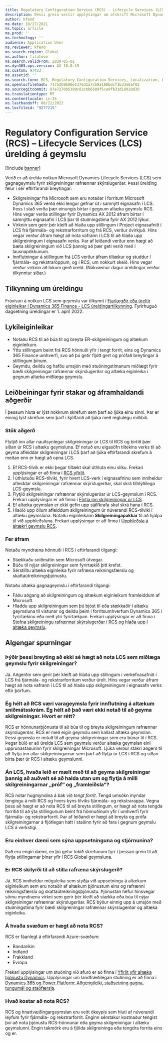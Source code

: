 ```yaml
---
title: Regulatory Configuration Service (RCS) - Lifecycle Services (LCS) úrelding á geymslu
description: Þessi grein veitir upplýsingar um afskrift Microsoft Dynamics Lifecycle Services (LCS) geymsla sem er fyrirhuguð sem hluti af útfærslu á Regulatory Configuration Service (RCS) alþjóðlegu geymslunni.
author: kfend
ms.date: 10/27/2021
ms.topic: article
ms.prod: ''
ms.technology: ''
audience: Application User
ms.reviewer: kfend
ms.search.region: Global
ms.author: filatovm
ms.search.validFrom: 2020-05-01
ms.dyn365.ops.version: AX 10.0.19
ms.custom: 97423
ms.assetid: ''
ms.search.form: RCS, Regulatory Configuration Services, Localization, LCS storage, LCS storage deprecation
ms.openlocfilehash: 717a2b9b00e137631a7cb9a188bdcf1b33e6af02
ms.sourcegitcommit: 87e727005399c82cbb6509f5ce9fb33d18928d30
ms.translationtype: MT
ms.contentlocale: is-IS
ms.lasthandoff: 08/12/2022
ms.locfileid: "9277215"
---
```

# <a name="regulatory-configuration-service-rcs--lifecycle-services-lcs-storage-deprecation"></a>Regulatory Configuration Service (RCS) – Lifecycle Services (LCS) úrelding á geymslu

[!include [banner](../includes/banner.md)]

Verið er að úrelda notkun Microsoft Dynamics Lifecycle Services (LCS) sem gagnageymslu fyrir skilgreiningar rafrænnar skýrslugerðar. Þessi úrelding felur í sér eftirfarandi breytingar:

- Skilgreiningar frá Microsoft sem eru notaðar í forritum Microsoft Dynamics 365 verða ekki lengur gefnar út í samnýtt eignasafn í LCS. Þess í stað verða þær einungis birtar í gegnum altæka geymslu RCS. Hins vegar verða stillingar fyrir Dynamics AX 2012 áfram birtar í samnýttu eignasafni í LCS þar til stuðningstíma fyrir AX 2012 lýkur.
- Virknin sem gerir þér kleift að hlaða upp stillingum í Project eignasafnið í LCS frá fjármála- og rekstrarforritum og frá RCS, verður óvirkjuð. Hins vegar verður áfram hægt að nota vafrann í LCS til að hlaða upp skilgreiningum í eignasafn verks. Þar af leiðandi verður enn hægt að bæta skilgreiningum við LCS þannig að þær geti verið með í lausnapökkunum.
- Innflutningur á stillingum frá LCS verður áfram tiltækur og studdur í fjármála- og rekstraröppum, og í RCS, um nokkurt skeið. Hins vegar verður virknin að lokum gerð úreld. (Nákvæmur dagur úreldingar verður tilkynntur síðar.)

## <a name="deprecation-notice"></a>Tilkynning um úreldingu

Frávísun á notkun LCS sem geymslu var tilkynnt í [Fjarlægðir eða úreltir eiginleikar í Dynamics 365 Finance - LCS úreldingartilkynning](../get-started/removed-deprecated-features-finance.md#features-removed-or-deprecated-in-the-finance-10017-release). Fyrirhuguð dagsetning úreldingar er 1. apríl 2022.

## <a name="key-features"></a>Lykileiginleikar

- Notaðu RCS til að búa til og breyta ER-skilgreiningum og altækum eiginleikum.
- Ýttu stillingum beint frá RCS hönnuði yfir í tengt forrit, eins og Dynamics 365 Finance umhverfi, svo að þú getir fljótt gert og prófað breytingar á stillingum þínum.
- Geymdu, deildu og hafðu umsjón með stuðningstímanum miðlægt fyrir bæði skilgreiningar rafrænnar skýrslugerðar og altæka eiginleika í gegnum altæka miðlæga geymslu.

## <a name="guidance-for-one-time-and-ongoing-actions"></a>Leiðbeiningar fyrir stakar og áframhaldandi aðgerðir

Í þessum hluta er lýst nokkrum skrefum sem þarf að ljúka einu sinni. Þar er einnig lýst skrefum sem þarf í kjölfarið að ljúka með reglulegu millibili.

### <a name="one-time-action"></a>Stök aðgerð

Flytjið inn allar nauðsynlegar skilgreiningar úr LCS til RCS og birtið þær síðan úr RCS í altæku geymsluna. Ef notuð eru eigasöfn tiltekins verks til að geyma afleiddar skilgreiningar í LCS þarf að ljúka eftirfarandi skrefum á meðan enn er hægt að opna LCS.

1. Ef RCS-tilvik er ekki þegar tiltækt skal úthluta einu slíku. Frekari upplýsingar er að finna í [RCS yfirlit](rcs-overview.md).
2. Í úthlutuðu RCS-tilviki, fyrir hvert LCS-verk í eignasafninu sem inniheldur afleiddar skilgreiningar rafrænnar skýrslugerðar, skal skrá tilhlýðilega LCS-geymslu.
3. Flytjið skilgreiningar rafrænnar skýrslugerðar úr LCS-geymslum í RCS. Frekari upplýsingar er að finna í [Flytja inn skilgreiningar úr LCS](/dynamics365/fin-ops-core/dev-itpro/analytics/tasks/er-import-configuration-lifecycle-services).
4. Ef altæka geymslan er ekki gefin upp sjálfkrafa skal skrá hana í RCS.
5. Hlaðið upp öllum afleiddum skilgreiningum úr núverandi RCS-tilviki í altæku geymsluna. Notaðu eiginleikann **Skilgreiningapakkar** til að hjálpa til við upphleðsluna. Frekari upplýsingar er að finna í [Upphleðsla á altækri geymslu RCS](rcs-global-repo-upload.md).

### <a name="going-forward"></a>Fer áfram

Notaðu myndræna hönnuði í RCS í eftirfarandi tilgangi:

- Stækkaðu sniðmátin sem Microsoft útvegar.
- Búðu til nýjar skilgreiningar sem fyrirtækið þitt krefst.
- Sérstilltu altæka eiginleika fyrir rafræna reikningsfærslu og skattaútreikningsþjónustu.

Notaðu altæka gagnageymslu í eftirfarandi tilgangi:

- Fáðu aðgang að skilgreiningum og altækum eiginleikum framleiddum af Microsoft.
- Hladdu upp skilgreiningum sem þú bjóst til eða stækkaðir í altæku geymsluna til vistunar og deildu þeim í forritsumhverfum Dynamics 365 í fyrirtækinu eða með ytri fyrirtækjum. Frekari upplýsingar er að finna í [Stofna skilgreiningu rafrænnar skýrslugerðar í RCS og hlaða upp í altæka geymslu](rcs-global-repo-upload.md).

## <a name="frequently-asked-questions"></a>Algengar spurningar

### <a name="does-this-change-mean-that-lcs-cant-be-used-as-central-storage-for-configurations"></a>Þýðir þessi breyting að ekki sé hægt að nota LCS sem miðlæga geymslu fyrir skilgreiningar?

Já. Aðgerðin sem gerir þér kleift að hlaða upp stillingum í verkefnasafnið í LCS frá fjármála- og rekstrarforritum verður úrelt. Hins vegar verður áfram hægt að nota vafrann í LCS til að hlaða upp skilgreiningum í eignasafn verks eftir þörfum.

### <a name="i-thought-that-rcs-was-a-replacement-repository-for-importing-global-template-files-i-didnt-think-that-its-used-to-store-configurations-which-is-correct"></a>Ég hélt að RCS væri varageymsla fyrir innflutning á altækum sniðmátsskrám. Ég hélt að það væri ekki notað til að geyma skilgreiningar. Hvort er rétt?

RCS er hönnunarþjónusta til að búa til og breyta skilgreiningum rafrænnar skýrslugerðar. RCS er með eigin geymslu sem kallast altæka geymslan. Þessi geymsla er notuð til að geyma skilgreiningar sem eru búnar til í RCS. Þegar búið er að úrelda LCS sem geymslu verður altæka geymslan eini upprunastaðurinn fyrir skilgreiningar Microsoft. Ljúka verður stakri aðgerð til að flytja inn allar skilgreiningarnar sem þarf að flytja úr LCS í RCS og síðan birta þær úr RCS í altæku geymslunni.

### <a name="without-lcs-what-is-the-suggested-way-to-store-configurations-so-that-test-and-production-configurations-can-easily-be-managed-and-transferred"></a>Án LCS, hvaða leið er mælt með til að geyma skilgreiningar þannig að auðvelt sé að halda utan um og flytja á milli skilgreiningarnar „próf“ og „framleiðsla“?

RCS notar hugmyndina á bak við *tengt forrit*. Tengd umsókn myndar tengingu á milli RCS og hvers kyns tilviks fjármála- og rekstrarappa. Vegna þess að hægt er að nota RCS til að breyta stillingum, er hægt að nota tengda forritið til að ýta stillingunum beint frá hönnuðinum yfir í umhverfi fyrir fjármála- og rekstrarforrit. Þar af leiðandi er hægt að breyta og prófa skilgreiningarnar á fljótlegan hátt í staðinn fyrir að fara í gegnum geymslu LCS á verkstigi.

### <a name="are-there-any-examples-that-show-the-setup-and-management"></a>Eru einhver dæmi sem sýna uppsetninguna og stjórnunina?

Það eru engin dæmi, en þú getur lokið skrefunum fyrr í þessari grein til að flytja stillingarnar þínar yfir í RCS Global geymsluna.

### <a name="is-rcs-a-prerequisite-to-configure-electronic-reporting"></a>Er RCS skilyrði til að stilla rafræna skýrslugerð?

Já. RCS inniheldur möguleika sem styðja við uppsetningu á altækum eiginleikum sem eru notaðir af altækum þjónustum eins og rafrænni reikningsfærslu og skattaútreikningsþjónustu. Þjónustan hefur hinsvegar sömu myndrænu virkni sem gerir þér kleift að stækka eða búa til nýjar skilgreiningar rafrænnar skýrslugerðar. RCS býður einnig upp á umsjón með stuðningstíma fyrir bæði skilgreiningar rafrænnar skýrslugerðar og altæka eiginleika.

### <a name="which-regions-can-rcs-be-deployed-in"></a>Á hvaða svæðum er hægt að nota RCS?

RCS er fáanlegt á eftirfarandi Azure-svæðum:

- Bandaríkin
- Indland
- Frakkland
- Evrópa

Frekari upplýsingar um stuðning við afurð er að finna í [Yfirlit yfir altæka þjónustu Dynamics](globalization-services-overview.md). Upplýsingar um landfræðilegan stuðning er að finna í [Dynamics 365 og Power Platform: Aðgengileiki, staðsetning gagna, tungumál og staðfærsla](https://aka.ms/rcs/D365Productavailabilityguide).

### <a name="whats-the-cost-of-using-rcs"></a>Hvað kostar að nota RCS?

RCS og hnattvæðingargeymslan eru veitt ókeypis sem hluti af núverandi leyfum fyrir fjármála- og rekstrarforrit. Enginn sérstakur kostnaður tengist því að nota þjónustu RCS-hönnunar eða geyma skilgreiningar í altæku geymslunni. Engin takmörk eru á fjölda skilgreininga eða tengdra forrita eins og er.
